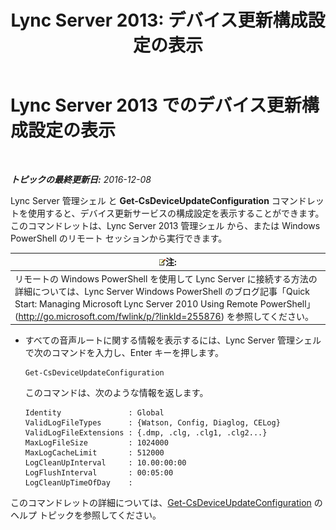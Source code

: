 ﻿---
title: 'Lync Server 2013: デバイス更新構成設定の表示'
TOCTitle: デバイス更新構成設定の表示
ms:assetid: aa6a70a9-bd77-4606-b797-ea6a3bab9cf2
ms:mtpsurl: https://technet.microsoft.com/ja-jp/library/JJ994059(v=OCS.15)
ms:contentKeyID: 52056674
ms.date: 12/10/2016
mtps_version: v=OCS.15
ms.translationtype: HT
---

# Lync Server 2013 でのデバイス更新構成設定の表示

 

_**トピックの最終更新日:** 2016-12-08_

Lync Server 管理シェル と **Get-CsDeviceUpdateConfiguration** コマンドレットを使用すると、デバイス更新サービスの構成設定を表示することができます。このコマンドレットは、Lync Server 2013 管理シェル から、または Windows PowerShell のリモート セッションから実行できます。

<table>
<thead>
<tr class="header">
<th><img src="images/Gg412781.note(OCS.15).gif" title="note" alt="note" />注:</th>
</tr>
</thead>
<tbody>
<tr class="odd">
<td>リモートの Windows PowerShell を使用して Lync Server に接続する方法の詳細については、Lync Server Windows PowerShell のブログ記事「Quick Start: Managing Microsoft Lync Server 2010 Using Remote PowerShell」 (<a href="http://go.microsoft.com/fwlink/p/?linkid=255876">http://go.microsoft.com/fwlink/p/?linkId=255876</a>) を参照してください。</td>
</tr>
</tbody>
</table>




  - すべての音声ルートに関する情報を表示するには、Lync Server 管理シェル で次のコマンドを入力し、Enter キーを押します。
    
        Get-CsDeviceUpdateConfiguration
    
    このコマンドは、次のような情報を返します。
    
        Identity               : Global
        ValidLogFileTypes      : {Watson, Config, Diaglog, CELog}
        ValidLogFileExtensions : {.dmp, .clg, .clg1, .clg2...}
        MaxLogFileSize         : 1024000
        MaxLogCacheLimit       : 512000
        LogCleanUpInterval     : 10.00:00:00
        LogFlushInterval       : 00:05:00
        LogCleanUpTimeOfDay    :

このコマンドレットの詳細については、[Get-CsDeviceUpdateConfiguration](https://docs.microsoft.com/en-us/powershell/module/skype/Get-CsDeviceUpdateConfiguration) のヘルプ トピックを参照してください。

